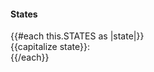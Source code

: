 <section data-test-percy data-section="showcase">
  
  <h4 class="dummy-h4">States</h4>
  <div class="dummy-dismiss-button-states-grid">
    {{#each this.STATES as |state|}}
      <div>
        <span class="dummy-text-small">{{capitalize state}}:</span>
        <br />
        <Hds::DismissButton mock-state-value={{state}} />
      </div>
    {{/each}}
  </div>
</section>